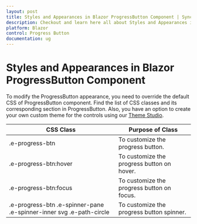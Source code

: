 ```yaml
---
layout: post
title: Styles and Appearances in Blazor ProgressButton Component | Syncfusion
description: Checkout and learn here all about Styles and Appearances in Syncfusion Blazor ProgressButton component and more.
platform: Blazor
control: Progress Button
documentation: ug
---
```


# Styles and Appearances in Blazor ProgressButton Component

To modify the ProgressButton appearance, you need to override the default CSS of ProgressButton component. Find the list of CSS classes and its corresponding section in ProgressButton. Also, you have an option to create your own custom theme for the controls using our [Theme Studio](https://blazor.syncfusion.com/themestudio/?theme=material).

| CSS Class | Purpose of Class |
| ----- | ----- |
| .e-progress-btn | To customize the progress button. |
| .e-progress-btn:hover | To customize the progress button on hover. |
| .e-progress-btn:focus | To customize the progress button on focus. |
| .e-progress-btn .e-spinner-pane .e-spinner-inner svg .e-path-circle | To customize the progress button spinner. |